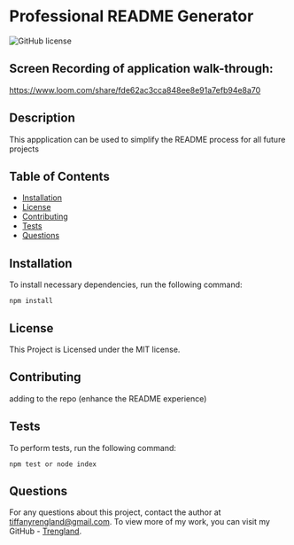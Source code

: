 # Professional README Generator
![GitHub license](https://img.shields.io/badge/license-MIT-blue.svg)

## Screen Recording of application walk-through:
https://www.loom.com/share/fde62ac3cca848ee8e91a7efb94e8a70


## Description

This appplication can be used to simplify the README process for all future projects


## Table of Contents

* [Installation](#installation)
* [License](#license)
* [Contributing](#contributing)
* [Tests](#tests)
* [Questions](#questions)


## Installation

To install necessary dependencies, run the following command: 

```
npm install
```


## License
    
This Project is Licensed under the MIT license.


## Contributing

adding to the repo (enhance the README experience)


## Tests

To perform tests, run the following command:

```
npm test or node index
```


## Questions

For any questions about this project, contact the author at tiffanyrengland@gmail.com. 
To view more of my work, you can visit my GitHub - [Trengland](https://www.github.com/Trengland/).
